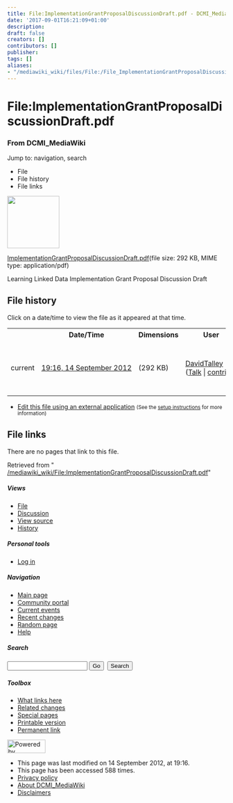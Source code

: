 ```yaml
---
title: File:ImplementationGrantProposalDiscussionDraft.pdf - DCMI_MediaWiki
date: '2017-09-01T16:21:09+01:00'
description: 
draft: false
creators: []
contributors: []
publisher: 
tags: []
aliases:
- "/mediawiki_wiki/files/File:/File_ImplementationGrantProposalDiscussionDraft.pdf.html"
---
```


<a id="top"></a>
# File:ImplementationGrantProposalDiscussionDraft.pdf

### From DCMI\_MediaWiki

Jump to: navigation, search
<!-- start content -->
- File
- File history
- File links

 [<img alt="" src="/skins/common/images/icons/fileicon-pdf.png" width="120" height="120">](/mediawiki_wiki/files/ImplementationGrantProposalDiscussionDraft.pdf)

[ImplementationGrantProposalDiscussionDraft.pdf](/mediawiki_wiki/files/ImplementationGrantProposalDiscussionDraft.pdf)‎(file size: 292 KB, MIME type: application/pdf)

Learning Linked Data Implementation Grant Proposal Discussion Draft

<!-- 
NewPP limit report
Preprocessor node count: 1/1000000
Post-expand include size: 0/2097152 bytes
Template argument size: 0/2097152 bytes
Expensive parser function count: 0/100
-->
## File history

Click on a date/time to view the file as it appeared at that time.

<table class="wikitable filehistory">
  <tr>
    <td></td>
    <th>Date/Time</th>
    <th>Dimensions</th>
    <th>User</th>
    <th>Comment</th>
  </tr>
  <tr>
    <td>current</td>
    <td class="filehistory-selected" style="white-space: nowrap;"><a href="/mediawiki_wiki/files/ImplementationGrantProposalDiscussionDraft.pdf">19:16, 14 September 2012</a></td>
    <td> <span style="white-space: nowrap;">(292 KB)</span>
    </td>
    <td>
      <a href="/index.php?title=User:DavidTalley&amp;action=edit&amp;redlink=1" class="new mw-userlink" title="User:DavidTalley (page does not exist)">DavidTalley</a> <span style="white-space: nowrap;"> <span class="mw-usertoollinks">(<a href="/index.php?title=User_talk:DavidTalley&amp;action=edit&amp;redlink=1" class="new" title="User talk:DavidTalley (page does not exist)">Talk</a> | <a href="/index.php/Special:Contributions/DavidTalley" title="Special:Contributions/DavidTalley">contribs</a>)</span></span>
    </td>
    <td> <span class="comment">(Learning Linked Data Implementation Grant Proposal Discussion Draft)</span>
    </td>
  </tr>
</table>

  

- [Edit this file using an external application](/index.php?title=File:ImplementationGrantProposalDiscussionDraft.pdf&action=edit&externaledit=true&mode=file "File:ImplementationGrantProposalDiscussionDraft.pdf") <small>(See the <a href="http://www.mediawiki.org/wiki/Manual:External_editors" class="external text" rel="nofollow">setup instructions</a> for more information)</small>

## File links

There are no pages that link to this file.

Retrieved from " [/mediawiki_wiki/File:ImplementationGrantProposalDiscussionDraft.pdf](/mediawiki_wiki/files/File:/File:ImplementationGrantProposalDiscussionDraft.pdf.html)"

<!-- end content -->

##### Views

- [File](/mediawiki_wiki/files/File:/File:ImplementationGrantProposalDiscussionDraft.pdf.html)
- [Discussion](/index.php?title=File_talk:ImplementationGrantProposalDiscussionDraft.pdf&action=edit&redlink=1 "Discussion about the content page [t]")
- [View source](/index.php?title=File:ImplementationGrantProposalDiscussionDraft.pdf&action=edit "This page is protected.
You can view its source [e]")
- [History](/index.php?title=File:ImplementationGrantProposalDiscussionDraft.pdf&action=history "Past revisions of this page [h]")

##### Personal tools

- [Log in](/index.php?title=Special:UserLogin&returnto=File:ImplementationGrantProposalDiscussionDraft.pdf "You are encouraged to log in; however, it is not mandatory [o]")

<script type="text/javascript"> if (window.isMSIE55) fixalpha(); </script>

##### Navigation

- [Main page](/index.php/Main_Page "Visit the main page [z]")
- [Community portal](/index.php/DCMI_MediaWiki:Community_portal "About the project, what you can do, where to find things")
- [Current events](/index.php/DCMI_MediaWiki:Current_events "Find background information on current events")
- [Recent changes](/index.php/Special:RecentChanges "The list of recent changes in the wiki [r]")
- [Random page](/index.php/Special:Random "Load a random page [x]")
- [Help](/index.php/Help:Contents "The place to find out")

##### <label for="searchInput">Search</label>

<form action="/index.php" id="searchform">
				<input type="hidden" name="title" value="Special:Search">
				<input id="searchInput" title="Search DCMI_MediaWiki" accesskey="f" type="search" name="search">
				<input type="submit" name="go" class="searchButton" id="searchGoButton" value="Go" title="Go to a page with this exact name if exists"> 
				<input type="submit" name="fulltext" class="searchButton" id="mw-searchButton" value="Search" title="Search the pages for this text">
			</form>

##### Toolbox

- [What links here](/index.php/Special:WhatLinksHere/File:ImplementationGrantProposalDiscussionDraft.pdf "List of all wiki pages that link here [j]")
- [Related changes](/index.php/Special:RecentChangesLinked/File:ImplementationGrantProposalDiscussionDraft.pdf "Recent changes in pages linked from this page [k]")
- [Special pages](/index.php/Special:SpecialPages "List of all special pages [q]")
- [Printable version](/index.php?title=File:ImplementationGrantProposalDiscussionDraft.pdf&printable=yes "Printable version of this page [p]")
- [Permanent link](/index.php?title=File:ImplementationGrantProposalDiscussionDraft.pdf&oldid=3786 "Permanent link to this revision of the page")

<!-- end of the left (by default at least) column -->

 [<img src="/skins/common/images/poweredby_mediawiki_88x31.png" height="31" width="88" alt="Powered by MediaWiki">](http://www.mediawiki.org/)

- This page was last modified on 14 September 2012, at 19:16.
- This page has been accessed 588 times.
- [Privacy policy](/index.php/DCMI_MediaWiki:Privacy_policy "DCMI MediaWiki:Privacy policy")
- [About DCMI\_MediaWiki](/index.php/DCMI_MediaWiki:About "DCMI MediaWiki:About")
- [Disclaimers](/index.php/DCMI_MediaWiki:General_disclaimer "DCMI MediaWiki:General disclaimer")

<script>if (window.runOnloadHook) runOnloadHook();</script><!-- Served in 0.454 secs. -->
